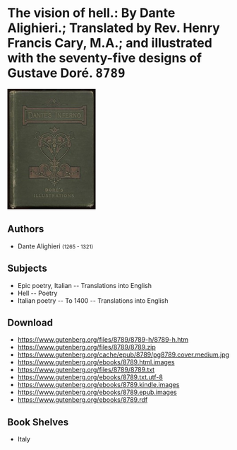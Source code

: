 # The vision of hell.: By Dante Alighieri.; Translated by Rev. Henry Francis Cary, M.A.; and illustrated with the seventy-five designs of Gustave Doré. <kbd>8789</kbd>

![](./cover.medium.jpg "")

## Authors


 - Dante Alighieri <small>(1265 - 1321)</small>

## Subjects


 - Epic poetry, Italian -- Translations into English
 - Hell -- Poetry
 - Italian poetry -- To 1400 -- Translations into English

## Download


 - https://www.gutenberg.org/files/8789/8789-h/8789-h.htm
 - https://www.gutenberg.org/files/8789/8789.zip
 - https://www.gutenberg.org/cache/epub/8789/pg8789.cover.medium.jpg
 - https://www.gutenberg.org/ebooks/8789.html.images
 - https://www.gutenberg.org/files/8789/8789.txt
 - https://www.gutenberg.org/ebooks/8789.txt.utf-8
 - https://www.gutenberg.org/ebooks/8789.kindle.images
 - https://www.gutenberg.org/ebooks/8789.epub.images
 - https://www.gutenberg.org/ebooks/8789.rdf

## Book Shelves


 - Italy
